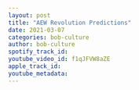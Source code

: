 ```yaml
---
layout: post
title: "AEW Revolution Predictions"
date: 2021-03-07
categories: bob-culture
author: bob-culture
spotify_track_id: 
youtube_video_id: f1qJFVW8aZE
apple_track_id: 
youtube_metadata: 
---
```

